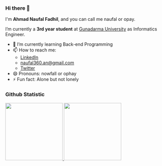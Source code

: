 ### Hi there 👋

I'm **Ahmad Naufal Fadhil**, and you can call me naufal or opay.

I’m currently a **3rd year student** at [Gunadarma University](https://www.gunadarma.ac.id/) as Informatics Engineer.

- 🌱 I’m currently learning Back-end Programming
- 📫 How to reach me:
  - <a href="https://www.linkedin.com/in/naufal360/">LinkedIn</a>
  - naufal360.an@gmail.com
  - <a href="https://twitter.com/Naufalfdl_pay">Twitter</a>
- 😄 Pronouns: nowfall or ophay
- ⚡ Fun fact: Alone but not lonely

### Github Statistic
<p align="left">
<a href="https://github.com/naufal360">
  <img height="180em" src="https://github-readme-stats-eight-theta.vercel.app/api?username=naufal360&show_icons=true&theme=algolia&include_all_commits=true&count_private=true"/>  
  <img height="180em" src="https://github-readme-stats-eight-theta.vercel.app/api/top-langs/?username=naufal360&layout=compact&langs_count=8&theme=algolia"/>
</a>
</p>

